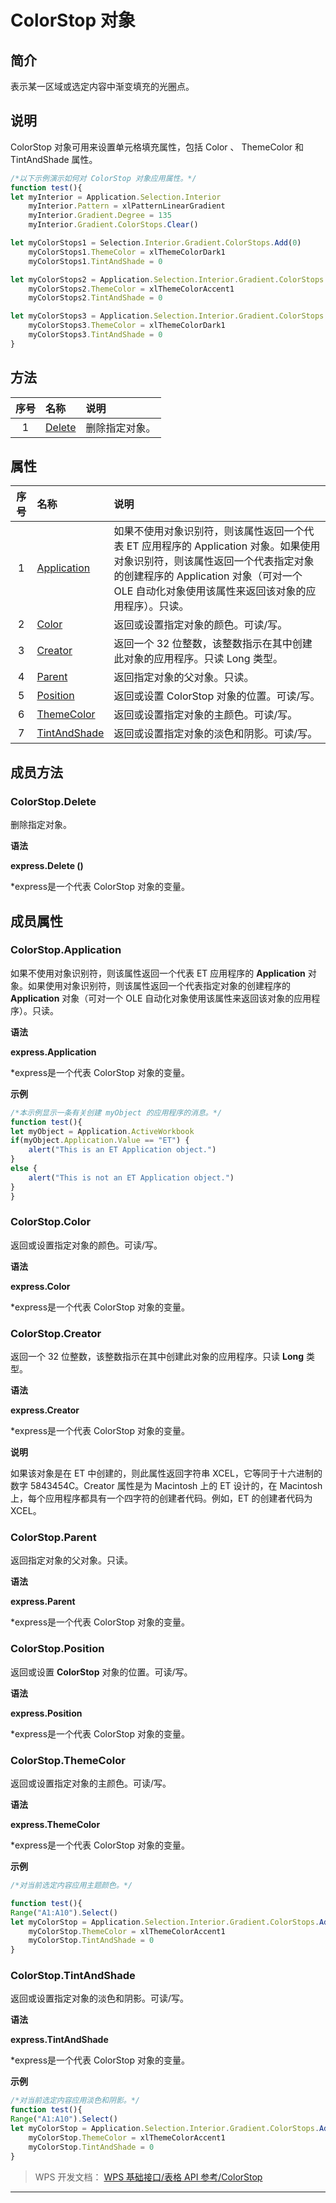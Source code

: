 # ColorStop 对象

## 简介

表示某一区域或选定内容中渐变填充的光圈点。

## 说明

ColorStop 对象可用来设置单元格填充属性，包括 Color 、 ThemeColor 和 TintAndShade 属性。

``` JavaScript
/*以下示例演示如何对 ColorStop 对象应用属性。*/
function test(){
let myInterior = Application.Selection.Interior
    myInterior.Pattern = xlPatternLinearGradient
    myInterior.Gradient.Degree = 135
    myInterior.Gradient.ColorStops.Clear()

let myColorStops1 = Selection.Interior.Gradient.ColorStops.Add(0)
    myColorStops1.ThemeColor = xlThemeColorDark1
    myColorStops1.TintAndShade = 0

let myColorStops2 = Application.Selection.Interior.Gradient.ColorStops.Add(0.5)
    myColorStops2.ThemeColor = xlThemeColorAccent1
    myColorStops2.TintAndShade = 0

let myColorStops3 = Application.Selection.Interior.Gradient.ColorStops.Add(1)
    myColorStops3.ThemeColor = xlThemeColorDark1
    myColorStops3.TintAndShade = 0
}
```

## 方法

| 序号 | 名称                        | 说明           |
|:----:|:----------------------------|:---------------|
|  1   | [Delete](#ColorStop.Delete) | 删除指定对象。 |

## 属性

| 序号 | 名称                                    | 说明                                                                                                                                                                                                                        |
|:----:|:----------------------------------------|:----------------------------------------------------------------------------------------------------------------------------------------------------------------------------------------------------------------------------|
|  1   | [Application](#ColorStop.Application)   | 如果不使用对象识别符，则该属性返回一个代表 ET 应用程序的 Application 对象。如果使用对象识别符，则该属性返回一个代表指定对象的创建程序的 Application 对象（可对一个 OLE 自动化对象使用该属性来返回该对象的应用程序）。只读。 |
|  2   | [Color](#ColorStop.Color)               | 返回或设置指定对象的颜色。可读/写。                                                                                                                                                                                         |
|  3   | [Creator](#ColorStop.Creator)           | 返回一个 32 位整数，该整数指示在其中创建此对象的应用程序。只读 Long 类型。                                                                                                                                                  |
|  4   | [Parent](#ColorStop.Parent)             | 返回指定对象的父对象。只读。                                                                                                                                                                                                |
|  5   | [Position](#ColorStop.Position)         | 返回或设置 ColorStop 对象的位置。可读/写。                                                                                                                                                                                  |
|  6   | [ThemeColor](#ColorStop.ThemeColor)     | 返回或设置指定对象的主颜色。可读/写。                                                                                                                                                                                       |
|  7   | [TintAndShade](#ColorStop.TintAndShade) | 返回或设置指定对象的淡色和阴影。可读/写。                                                                                                                                                                                   |

## 成员方法

### ColorStop.Delete

删除指定对象。

**语法**

**express.Delete ()**

\*express是一个代表 ColorStop 对象的变量。

## 成员属性

### ColorStop.Application

如果不使用对象识别符，则该属性返回一个代表 ET 应用程序的 **Application** 对象。如果使用对象识别符，则该属性返回一个代表指定对象的创建程序的 **Application** 对象（可对一个 OLE 自动化对象使用该属性来返回该对象的应用程序）。只读。

**语法**

**express.Application**

\*express是一个代表 ColorStop 对象的变量。

**示例**

``` JavaScript
/*本示例显示一条有关创建 myObject 的应用程序的消息。*/
function test(){
let myObject = Application.ActiveWorkbook
if(myObject.Application.Value == "ET") {
    alert("This is an ET Application object.")
}
else {
    alert("This is not an ET Application object.")
}
}
```

### ColorStop.Color

返回或设置指定对象的颜色。可读/写。

**语法**

**express.Color**

\*express是一个代表 ColorStop 对象的变量。

### ColorStop.Creator

返回一个 32 位整数，该整数指示在其中创建此对象的应用程序。只读 **Long** 类型。

**语法**

**express.Creator**

\*express是一个代表 ColorStop 对象的变量。

**说明**

如果该对象是在 ET 中创建的，则此属性返回字符串 XCEL，它等同于十六进制的数字 5843454C。Creator 属性是为 Macintosh 上的 ET 设计的，在 Macintosh 上，每个应用程序都具有一个四字符的创建者代码。例如，ET 的创建者代码为 XCEL。

### ColorStop.Parent

返回指定对象的父对象。只读。

**语法**

**express.Parent**

\*express是一个代表 ColorStop 对象的变量。

### ColorStop.Position

返回或设置 **ColorStop** 对象的位置。可读/写。

**语法**

**express.Position**

\*express是一个代表 ColorStop 对象的变量。

### ColorStop.ThemeColor

返回或设置指定对象的主颜色。可读/写。

**语法**

**express.ThemeColor**

\*express是一个代表 ColorStop 对象的变量。

**示例**

``` JavaScript
/*对当前选定内容应用主题颜色。*/

function test(){
Range("A1:A10").Select()
let myColorStop = Application.Selection.Interior.Gradient.ColorStops.Add(1)
    myColorStop.ThemeColor = xlThemeColorAccent1
    myColorStop.TintAndShade = 0
}
```

### ColorStop.TintAndShade

返回或设置指定对象的淡色和阴影。可读/写。

**语法**

**express.TintAndShade**

\*express是一个代表 ColorStop 对象的变量。

**示例**

``` JavaScript
/*对当前选定内容应用淡色和阴影。*/
function test(){
Range("A1:A10").Select()
let myColorStop = Application.Selection.Interior.Gradient.ColorStops.Add(1)
    myColorStop.ThemeColor = xlThemeColorAccent1
    myColorStop.TintAndShade = 0
}
```

> WPS 开发文档： [WPS 基础接口/表格 API 参考/ColorStop](https://qn.cache.wpscdn.cn/encs/doc/office_v19/index.htm)

------------------------------------------------------------------------

